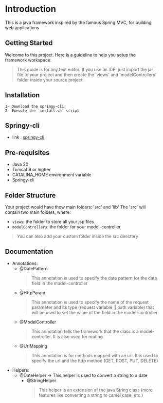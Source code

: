 # Introduction

This is a java framework inspired by the famous Spring MVC, for building web applications

## Getting Started

Welcome to this project. Here is a guideline to help you setup the framework workspace.

> This guide is for any text editor. If you use an IDE, just import the jar file to your project and then create the 'views' and 'modelControllers' folder inside your source project

## Installation

    1- Download the springy-cli
    2- Execute the `install.sh` script

## Springy-cli

- link : [springy-cli](https://github.com/w41k4z/springy-cli.git)

## Pre-requisites

- Java 20
- Tomcat 9 or higher
- CATALINA_HOME environment variable
- Springy-cli

## Folder Structure

Your project would have thow main folders: 'src' and 'lib'
The 'src' will contain two main folders, where:

- `views`: the folder to store all your jsp files
- `modelControllers`: the folder for your model-controller

> You can also add your custom folder inside the src directory

## Documentation

- Annotations:
  - @DatePattern
    > This annotation is used to specify the date pattern for the date field in the model-controller
  - @HttpParam
    > This annotation is used to specify the name of the request parameter and its type (request variable || path variable) that will be used to set the value of the field in the model-controller
  - @ModelController
    > This annotation tells the framework that the class is a model-controller. It is also used for routing
  - @UrlMapping
    > This annotation is for methods mapped with an url. It is used to specify the url and the http method (GET, POST, PUT, DELETE)
- Helpers:
  - @DateHelper
    -> This helper is used to convert a string to a date
    - @StringHelper
      > This helper is an extension of the java String class (more features like converting a string to camel case, etc.)

